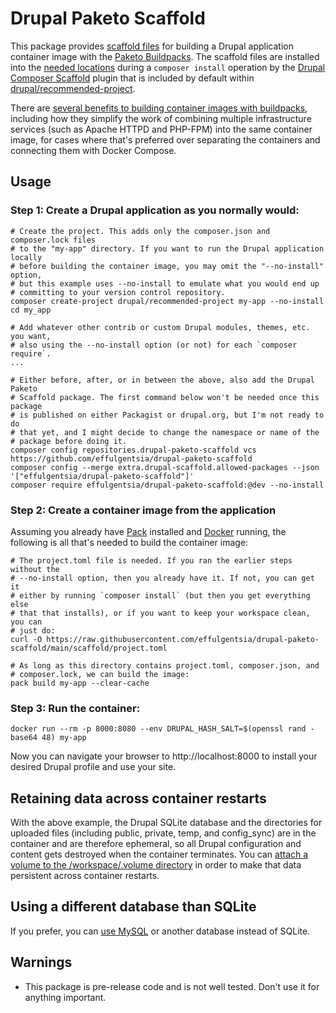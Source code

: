 # Drupal Paketo Scaffold
This package provides [scaffold files](scaffold/) for building a Drupal application container image with the [Paketo Buildpacks](https://paketo.io/). The scaffold files are installed into the [needed locations](composer.json#L14-L17) during a `composer install` operation by the [Drupal Composer Scaffold](https://github.com/drupal/core-composer-scaffold) plugin that is included by default within [drupal/recommended-project](https://github.com/drupal/recommended-project).

There are [several benefits to building container images with buildpacks](https://tanzu.vmware.com/developer/blog/understanding-the-differences-between-dockerfile-and-cloud-native-buildpacks/), including how they simplify the work of combining multiple infrastructure services (such as Apache HTTPD and PHP-FPM) into the same container image, for cases where that's preferred over separating the containers and connecting them with Docker Compose.

## Usage

### Step 1: Create a Drupal application as you normally would:
```
# Create the project. This adds only the composer.json and composer.lock files
# to the "my-app" directory. If you want to run the Drupal application locally
# before building the container image, you may omit the "--no-install" option,
# but this example uses --no-install to emulate what you would end up
# committing to your version control repository.
composer create-project drupal/recommended-project my-app --no-install
cd my_app

# Add whatever other contrib or custom Drupal modules, themes, etc. you want,
# also using the --no-install option (or not) for each `composer require`.
...

# Either before, after, or in between the above, also add the Drupal Paketo
# Scaffold package. The first command below won't be needed once this package
# is published on either Packagist or drupal.org, but I'm not ready to do
# that yet, and I might decide to change the namespace or name of the
# package before doing it.
composer config repositories.drupal-paketo-scaffold vcs https://github.com/effulgentsia/drupal-paketo-scaffold
composer config --merge extra.drupal-scaffold.allowed-packages --json '["effulgentsia/drupal-paketo-scaffold"]'
composer require effulgentsia/drupal-paketo-scaffold:@dev --no-install
```

### Step 2: Create a container image from the application
Assuming you already have [Pack](https://buildpacks.io/docs/tools/pack/) installed and [Docker](https://www.docker.com/) running, the following is all that's needed to build the container image:
```
# The project.toml file is needed. If you ran the earlier steps without the
# --no-install option, then you already have it. If not, you can get it
# either by running `composer install` (but then you get everything else
# that that installs), or if you want to keep your workspace clean, you can
# just do:
curl -O https://raw.githubusercontent.com/effulgentsia/drupal-paketo-scaffold/main/scaffold/project.toml

# As long as this directory contains project.toml, composer.json, and
# composer.lock, we can build the image:
pack build my-app --clear-cache
```

### Step 3: Run the container:
```
docker run --rm -p 8000:8080 --env DRUPAL_HASH_SALT=$(openssl rand -base64 48) my-app
```

Now you can navigate your browser to http://localhost:8000 to install your desired Drupal profile and use your site.

## Retaining data across container restarts
With the above example, the Drupal SQLite database and the directories for uploaded files (including public, private, temp, and config_sync) are in the container and are therefore ephemeral, so all Drupal configuration and content gets destroyed when the container terminates. You can [attach a volume to the /workspace/.volume directory](examples/2-attach-volume) in order to make that data persistent across container restarts.

## Using a different database than SQLite
If you prefer, you can [use MySQL](examples/3-mysql) or another database instead of SQLite.

## Warnings
- This package is pre-release code and is not well tested. Don't use it for anything important.
